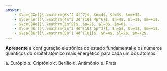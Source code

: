 ```yaml
---
answer:
    - $\ce{[Xe]}\,\mathrm{6s^2 4f^7}$, $n=4$, $l=3$, $m=+3$.
    - $\ce{[Ar]}\,\mathrm{4s^2 3d^{10} 4p^6}$, $n=4$, $l=1$, $m=+1$.
    - $\ce{[He]}\,\mathrm{2s^2}$, $n=2$, $l=0$, $m=0$.
    - $\ce{[Kr]}\,\mathrm{5s^2 4d^{10} 5p^3}$, $n=5$, $l=1$, $m=+1$.
    - $\ce{[Kr]}\,\mathrm{5s^1 4d^{10}}$, $n=4$, $l=2$, $m=+2$.
---
```


**Apresente** a configuração eletrônica do estado fundamental e os números quânticos do orbital atômico mais energético para cada um dos átomos.

a. Európio
b. Criptônio
c. Berílio
d. Antimônio
e. Prata
